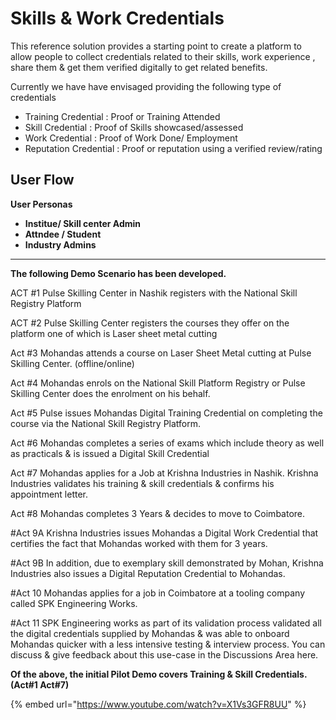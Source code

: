 # Skills & Work Credentials

This reference solution provides a starting point to create a platform to allow people to collect credentials related to their skills, work experience , share them & get them verified digitally to get related benefits.&#x20;

Currently we have have envisaged providing the following type of credentials&#x20;

* Training Credential : Proof or Training Attended
* Skill Credential : Proof of Skills showcased/assessed&#x20;
* Work Credential : Proof of Work Done/ Employment
* Reputation Credential : Proof or reputation using a verified review/rating

## User Flow

**User Personas**

* **Institue/ Skill center Admin**
* **Attndee / Student**
* **Industry Admins**

****

**The following Demo Scenario has been developed.**&#x20;

ACT #1 Pulse Skilling Center in Nashik registers with the National Skill Registry Platform&#x20;

ACT #2 Pulse Skilling Center registers the courses they offer on the platform one of which is Laser sheet metal cutting&#x20;

Act #3 Mohandas attends a course on Laser Sheet Metal cutting at Pulse Skilling Center. (offline/online)&#x20;

Act #4 Mohandas enrols on the National Skill Platform Registry or Pulse Skilling Center does the enrolment on his behalf.&#x20;

Act #5 Pulse issues Mohandas Digital Training Credential on completing the course via the National Skill Registry Platform.&#x20;

Act #6 Mohandas completes a series of exams which include theory as well as practicals & is issued a Digital Skill Credential&#x20;

Act #7 Mohandas applies for a Job at Krishna Industries in Nashik. Krishna Industries validates his training & skill credentials & confirms his appointment letter.&#x20;

Act #8 Mohandas completes 3 Years & decides to move to Coimbatore.&#x20;

\#Act 9A Krishna Industries issues Mohandas a Digital Work Credential that certifies the fact that Mohandas worked with them for 3 years.&#x20;

\#Act 9B In addition, due to exemplary skill demonstrated by Mohan, Krishna Industries also issues a Digital Reputation Credential to Mohandas.&#x20;

\#Act 10 Mohandas applies for a job in Coimbatore at a tooling company called SPK Engineering Works.&#x20;

\#Act 11 SPK Engineering works as part of its validation process validated all the digital credentials supplied by Mohandas & was able to onboard Mohandas quicker with a less intensive testing & interview process. You can discuss & give feedback about this use-case in the Discussions Area here.

**Of the above, the initial Pilot Demo covers Training & Skill Credentials. (Act#1 Act#7)**&#x20;

{% embed url="https://www.youtube.com/watch?v=X1Vs3GFR8UU" %}

##
